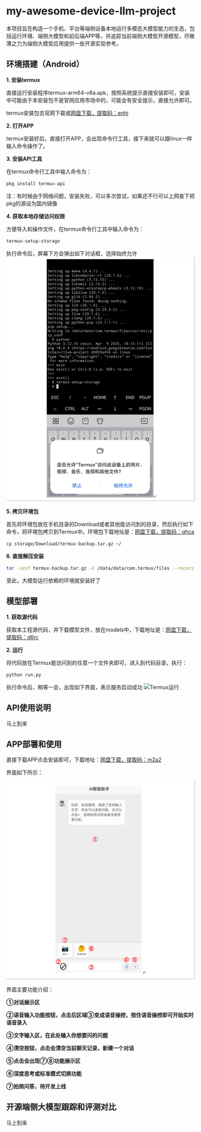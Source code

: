 # my-awesome-device-llm-project

本项目旨在构造一个手机、平台等端侧设备本地运行多模态大模型能力的生态，包括运行环境、端侧大模型和前后端APP等，并追踪当前端侧大模型开源模型，尽微薄之力为端侧大模型应用提供一些开源实现参考。

## 环境搭建（Android）

**1. 安装termux**

直接运行安装程序termux-arm64-v8a.apk，按照系统提示直接安装即可，安装中可能由于本安装包不是官网应用市场中的，可能会有安全提示，直接允许即可。

termux安装包去官网下载或[网盘下载，提取码：enhj](https://pan.baidu.com/s/1pdcgpmOvTB3nd5I11PIIiA)

**2. 打开APP**

termux安装好后，直接打开APP，会出现命令行工具，接下来就可以跟linux一样输入命令操作了。


**3. 安装API工具**

在termux命令行工具中输入命令为：

```bash
pkg install termux-api
```

注：有时候由于网络问题，安装失败，可以多次尝试，如果还不行可以上网查下把pkg的源设为国内镜像

**4. 获取本地存储访问权限**

方便导入和操作文件，在termux命令行工具中输入命令为：

```bash
termux-setup-storage
```

执行命令后，屏幕下方会弹出如下对话框，选择始终允许
![Termux界面](images/termux.png)

**5. 拷贝环境包**

首先将环境包放在手机目录的Download或者其他能访问到的目录，然后执行如下命令，将环境包拷贝到Termux中。环境包下载地址是：[网盘下载，提取码：qhca](https://pan.baidu.com/s/1aTx82w3qtiwjc-nJ_F4aRQ)

```bash
cp storage/Download/termux-backup.tar.gz ~/
```

**6. 直接解压安装**

```bash
tar -xzvf termux-backup.tar.gz -C /data/data/com.termux/files --recursive-unlink --preserve-permissions
```

至此，大模型运行依赖的环境就安装好了

## 模型部署

**1. 获取源代码**

获取本工程源代码，并下载模型文件，放在models中，下载地址是：[网盘下载，提取码：d6rc](https://pan.baidu.com/s/1Tf2d_lZFOoU7wO4x4iWdJQ)

**2. 运行**

将代码放在Termux能访问到的任意一个文件夹即可，进入到代码目录，执行：

```bash
python run.py
```

执行命令后，稍等一会，出现如下界面，表示服务启动成功
![Termux运行](images/run.png)

## API使用说明

马上到来

## APP部署和使用

直接下载APP点击安装即可，下载地址：[网盘下载，提取码：m2a2](https://pan.baidu.com/s/16Fpg4dAIbMiZk0SlndDrHA)

界面如下所示：

![Termux运行](images/app.png)

界面主要功能介绍：

**①对话展示区**

**②语音输入功能按钮，点击后区域③变成语音操控，按住语音操控即可开始实时语音录入**

**③文字输入区，在此处输入你想要问的问题**

**④清空按钮，点击会清空当前聊天记录，新建一个对话**

**⑤点击会出现⑦⑧功能展示区**

**⑥深度思考或标准模式切换功能**

**⑦拍照问答，待开发上线**

## 开源端侧大模型跟踪和评测对比

马上到来

